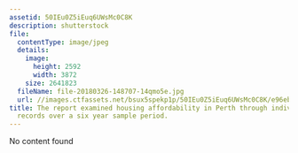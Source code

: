 ```yaml
---
assetid: 50IEu0Z5iEuq6UWsMc0C8K
description: shutterstock
file:
  contentType: image/jpeg
  details:
    image:
      height: 2592
      width: 3872
    size: 2641823
  fileName: file-20180326-148707-14qmo5e.jpg
  url: //images.ctfassets.net/bsux5spekp1p/50IEu0Z5iEuq6UWsMc0C8K/e96eb6e9999dbfeb8a02c68ff2b15b46/file-20180326-148707-14qmo5e.jpg
title: The report examined housing affordability in Perth through individual transaction
  records over a six year sample period.
---
```

No content found